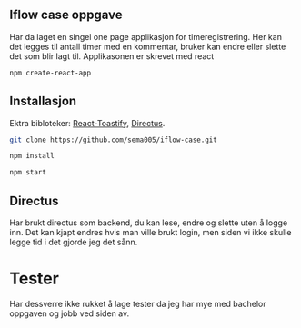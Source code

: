 ## Iflow case oppgave

Har da laget en singel one page applikasjon for timeregistrering.
Her kan det legges til antall timer med en kommentar, 
bruker kan endre eller slette det som blir lagt til.
Applikasonen er skrevet med react
```bash
npm create-react-app
```

## Installasjon

Ektra bibloteker:
 [React-Toastify](https://fkhadra.github.io/react-toastify/introduction),
 [Directus](https://docs.directus.io/getting-started/introduction.html).

```bash
git clone https://github.com/sema005/iflow-case.git
```
```bash
npm install
```
```bash
npm start
```


## Directus

Har brukt directus som backend, du kan lese, endre og slette uten å logge inn. Det kan kjapt endres hvis man ville brukt login, men siden vi ikke skulle legge tid i det gjorde jeg det sånn.

# Tester

Har dessverre ikke rukket å lage tester da jeg har mye med bachelor oppgaven og jobb ved siden av.